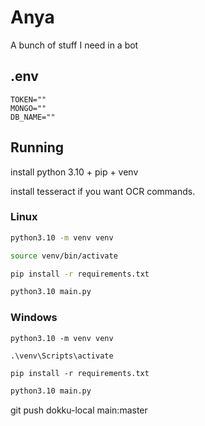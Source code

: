 # Anya
A bunch of stuff I need in a bot

## .env
```env
TOKEN=""
MONGO=""
DB_NAME=""
```

## Running
install python 3.10 + pip + venv

install tesseract if you want OCR commands.

### Linux
```bash
python3.10 -m venv venv
```

```bash
source venv/bin/activate
```

```bash
pip install -r requirements.txt
```

```bash
python3.10 main.py
```


### Windows
```batch
python3.10 -m venv venv
```

```batch
.\venv\Scripts\activate
```

```batch
pip install -r requirements.txt
```

```bash
python3.10 main.py
```

git push dokku-local main:master
